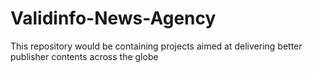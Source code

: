 # Validinfo-News-Agency
This repository would be containing projects aimed at delivering better publisher contents across the globe
